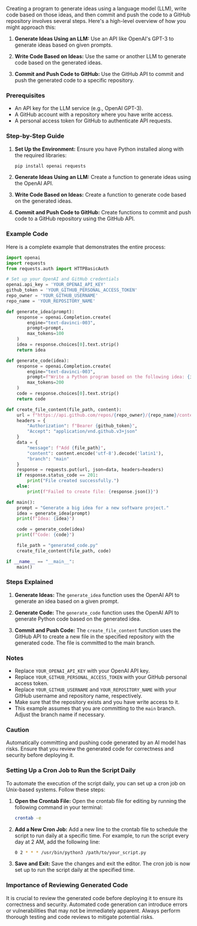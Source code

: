 Creating a program to generate ideas using a language model (LLM), write code based on those ideas, and then commit and push the code to a GitHub repository involves several steps. Here's a high-level overview of how you might approach this:

1. **Generate Ideas Using an LLM:**
   Use an API like OpenAI's GPT-3 to generate ideas based on given prompts.

2. **Write Code Based on Ideas:**
   Use the same or another LLM to generate code based on the generated ideas.

3. **Commit and Push Code to GitHub:**
   Use the GitHub API to commit and push the generated code to a specific repository.

### Prerequisites

- An API key for the LLM service (e.g., OpenAI GPT-3).
- A GitHub account with a repository where you have write access.
- A personal access token for GitHub to authenticate API requests.

### Step-by-Step Guide

1. **Set Up the Environment:**
   Ensure you have Python installed along with the required libraries:
   ```sh
   pip install openai requests
   ```

2. **Generate Ideas Using an LLM:**
   Create a function to generate ideas using the OpenAI API.

3. **Write Code Based on Ideas:**
   Create a function to generate code based on the generated ideas.

4. **Commit and Push Code to GitHub:**
   Create functions to commit and push code to a GitHub repository using the GitHub API.

### Example Code

Here is a complete example that demonstrates the entire process:

```python
import openai
import requests
from requests.auth import HTTPBasicAuth

# Set up your OpenAI and GitHub credentials
openai.api_key = 'YOUR_OPENAI_API_KEY'
github_token = 'YOUR_GITHUB_PERSONAL_ACCESS_TOKEN'
repo_owner = 'YOUR_GITHUB_USERNAME'
repo_name = 'YOUR_REPOSITORY_NAME'

def generate_idea(prompt):
    response = openai.Completion.create(
        engine="text-davinci-003",
        prompt=prompt,
        max_tokens=100
    )
    idea = response.choices[0].text.strip()
    return idea

def generate_code(idea):
    response = openai.Completion.create(
        engine="text-davinci-003",
        prompt=f"Write a Python program based on the following idea: {idea}",
        max_tokens=200
    )
    code = response.choices[0].text.strip()
    return code

def create_file_content(file_path, content):
    url = f"https://api.github.com/repos/{repo_owner}/{repo_name}/contents/{file_path}"
    headers = {
        "Authorization": f"Bearer {github_token}",
        "Accept": "application/vnd.github.v3+json"
    }
    data = {
        "message": f"Add {file_path}",
        "content": content.encode('utf-8').decode('latin1'),
        "branch": "main"
    }
    response = requests.put(url, json=data, headers=headers)
    if response.status_code == 201:
        print("File created successfully.")
    else:
        print(f"Failed to create file: {response.json()}")

def main():
    prompt = "Generate a big idea for a new software project."
    idea = generate_idea(prompt)
    print(f"Idea: {idea}")

    code = generate_code(idea)
    print(f"Code: {code}")

    file_path = "generated_code.py"
    create_file_content(file_path, code)

if __name__ == "__main__":
    main()
```

### Steps Explained

1. **Generate Ideas:**
   The `generate_idea` function uses the OpenAI API to generate an idea based on a given prompt.

2. **Generate Code:**
   The `generate_code` function uses the OpenAI API to generate Python code based on the generated idea.

3. **Commit and Push Code:**
   The `create_file_content` function uses the GitHub API to create a new file in the specified repository with the generated code. The file is committed to the main branch.

### Notes

- Replace `YOUR_OPENAI_API_KEY` with your OpenAI API key.
- Replace `YOUR_GITHUB_PERSONAL_ACCESS_TOKEN` with your GitHub personal access token.
- Replace `YOUR_GITHUB_USERNAME` and `YOUR_REPOSITORY_NAME` with your GitHub username and repository name, respectively.
- Make sure that the repository exists and you have write access to it.
- This example assumes that you are committing to the `main` branch. Adjust the branch name if necessary.

### Caution

Automatically committing and pushing code generated by an AI model has risks. Ensure that you review the generated code for correctness and security before deploying it.

### Setting Up a Cron Job to Run the Script Daily

To automate the execution of the script daily, you can set up a cron job on Unix-based systems. Follow these steps:

1. **Open the Crontab File:**
   Open the crontab file for editing by running the following command in your terminal:
   ```sh
   crontab -e
   ```

2. **Add a New Cron Job:**
   Add a new line to the crontab file to schedule the script to run daily at a specific time. For example, to run the script every day at 2 AM, add the following line:
   ```sh
   0 2 * * * /usr/bin/python3 /path/to/your_script.py
   ```

3. **Save and Exit:**
   Save the changes and exit the editor. The cron job is now set up to run the script daily at the specified time.

### Importance of Reviewing Generated Code

It is crucial to review the generated code before deploying it to ensure its correctness and security. Automated code generation can introduce errors or vulnerabilities that may not be immediately apparent. Always perform thorough testing and code reviews to mitigate potential risks.
